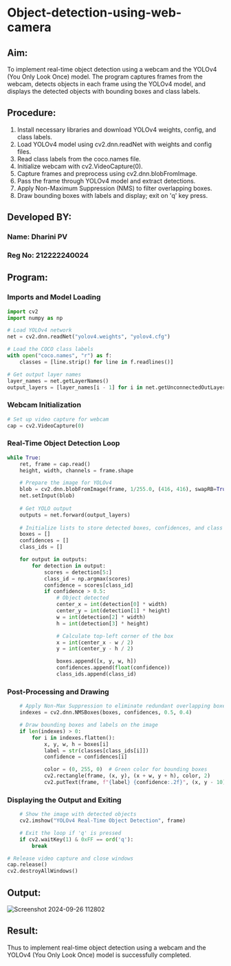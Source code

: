 # Object-detection-using-web-camera

## Aim:
To implement real-time object detection using a webcam and the YOLOv4 (You Only Look Once) model. The program captures frames from the webcam, detects objects in each frame using the YOLOv4 model, and displays the detected objects with bounding boxes and class labels.

## Procedure:

1. Install necessary libraries and download YOLOv4 weights, config, and class labels.
2. Load YOLOv4 model using cv2.dnn.readNet with weights and config files.
3. Read class labels from the coco.names file.
4. Initialize webcam with cv2.VideoCapture(0).
5. Capture frames and preprocess using cv2.dnn.blobFromImage.
6. Pass the frame through YOLOv4 model and extract detections.
7. Apply Non-Maximum Suppression (NMS) to filter overlapping boxes.
8. Draw bounding boxes with labels and display; exit on 'q' key press.

## Developed BY:
### Name: Dharini PV
### Reg No: 212222240024

## Program:

### Imports and Model Loading
```python
import cv2
import numpy as np

# Load YOLOv4 network
net = cv2.dnn.readNet("yolov4.weights", "yolov4.cfg")

# Load the COCO class labels
with open("coco.names", "r") as f:
    classes = [line.strip() for line in f.readlines()]

# Get output layer names
layer_names = net.getLayerNames()
output_layers = [layer_names[i - 1] for i in net.getUnconnectedOutLayers().flatten()]
```
### Webcam Initialization
```python
# Set up video capture for webcam
cap = cv2.VideoCapture(0)
```
### Real-Time Object Detection Loop
``` python
while True:
    ret, frame = cap.read()
    height, width, channels = frame.shape

    # Prepare the image for YOLOv4
    blob = cv2.dnn.blobFromImage(frame, 1/255.0, (416, 416), swapRB=True, crop=False)
    net.setInput(blob)
    
    # Get YOLO output
    outputs = net.forward(output_layers)
    
    # Initialize lists to store detected boxes, confidences, and class IDs
    boxes = []
    confidences = []
    class_ids = []

    for output in outputs:
        for detection in output:
            scores = detection[5:]
            class_id = np.argmax(scores)
            confidence = scores[class_id]
            if confidence > 0.5:
                # Object detected
                center_x = int(detection[0] * width)
                center_y = int(detection[1] * height)
                w = int(detection[2] * width)
                h = int(detection[3] * height)

                # Calculate top-left corner of the box
                x = int(center_x - w / 2)
                y = int(center_y - h / 2)

                boxes.append([x, y, w, h])
                confidences.append(float(confidence))
                class_ids.append(class_id)
```
### Post-Processing and Drawing
```python
    # Apply Non-Max Suppression to eliminate redundant overlapping boxes
    indexes = cv2.dnn.NMSBoxes(boxes, confidences, 0.5, 0.4)

    # Draw bounding boxes and labels on the image
    if len(indexes) > 0:
        for i in indexes.flatten():
            x, y, w, h = boxes[i]
            label = str(classes[class_ids[i]])
            confidence = confidences[i]

            color = (0, 255, 0)  # Green color for bounding boxes
            cv2.rectangle(frame, (x, y), (x + w, y + h), color, 2)
            cv2.putText(frame, f"{label} {confidence:.2f}", (x, y - 10), cv2.FONT_HERSHEY_SIMPLEX, 0.5, color, 2)
```
### Displaying the Output and Exiting
``` python
    # Show the image with detected objects
    cv2.imshow("YOLOv4 Real-Time Object Detection", frame)

    # Exit the loop if 'q' is pressed
    if cv2.waitKey(1) & 0xFF == ord('q'):
        break

# Release video capture and close windows
cap.release()
cv2.destroyAllWindows()
```
## Output:

![Screenshot 2024-09-26 112802](https://github.com/user-attachments/assets/6dd85a76-b8c7-4dc9-90b9-ce76d2314875)

## Result:
Thus to implement real-time object detection using a webcam and the YOLOv4 (You Only Look Once) model is successfully completed.
